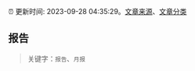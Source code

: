 :alarm_clock: 更新时间: 2023-09-28 04:35:29。[文章来源](/README.md)、[文章分类](/TAGS.md)

## 报告


> 关键字：`报告`、`月报`



